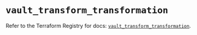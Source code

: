# `vault_transform_transformation`

Refer to the Terraform Registry for docs: [`vault_transform_transformation`](https://registry.terraform.io/providers/hashicorp/vault/5.2.1/docs/resources/transform_transformation).
